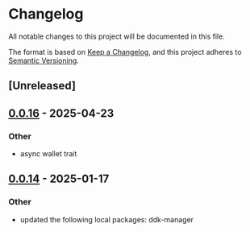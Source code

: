 # Changelog

All notable changes to this project will be documented in this file.

The format is based on [Keep a Changelog](https://keepachangelog.com/en/1.0.0/),
and this project adheres to [Semantic Versioning](https://semver.org/spec/v2.0.0.html).

## [Unreleased]

## [0.0.16](https://github.com/bennyhodl/dlcdevkit/compare/ddk-payouts-v0.0.15...ddk-payouts-v0.0.16) - 2025-04-23

### Other

- async wallet trait

## [0.0.14](https://github.com/bennyhodl/dlcdevkit/compare/ddk-payouts-v0.0.13...ddk-payouts-v0.0.14) - 2025-01-17

### Other

- updated the following local packages: ddk-manager
